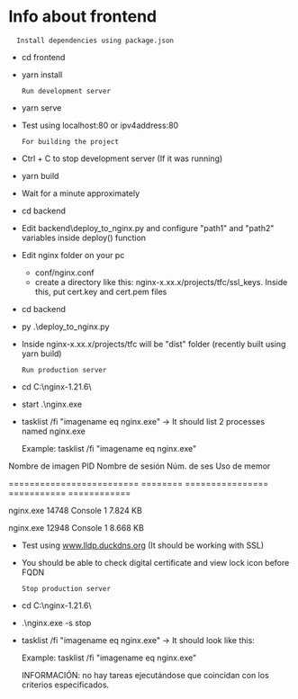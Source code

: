 # Info about frontend

      Install dependencies using package.json

- cd frontend
- yarn install

      Run development server

- yarn serve
- Test using localhost:80 or ipv4address:80

      For building the project

- Ctrl + C to stop development server (If it was running)
- yarn build
- Wait for a minute approximately
- cd backend
- Edit backend\deploy_to_nginx.py and configure "path1" and "path2" variables inside deploy() function
- Edit nginx folder on your pc
  - conf/nginx.conf
  - create a directory like this: nginx-x.xx.x/projects/tfc/ssl_keys. Inside this, put cert.key and cert.pem files
- cd backend
- py .\deploy_to_nginx.py

- Inside nginx-x.xx.x/projects/tfc will be "dist" folder (recently built using yarn build)

      Run production server

- cd C:\nginx-1.21.6\
- start .\nginx.exe
- tasklist /fi "imagename eq nginx.exe" -> It should list 2 processes named nginx.exe

  Example: tasklist /fi "imagename eq nginx.exe"

Nombre de imagen PID Nombre de sesión Núm. de ses Uso de memor

========================= ======== ================ =========== ============

nginx.exe 14748 Console 1 7.824 KB

nginx.exe 12948 Console 1 8.668 KB

- Test using www.lldp.duckdns.org (It should be working with SSL)
- You should be able to check digital certificate and view lock icon before FQDN

      Stop production server

- cd C:\nginx-1.21.6\
- .\nginx.exe -s stop
- tasklist /fi "imagename eq nginx.exe" -> It should look like this:

  Example: tasklist /fi "imagename eq nginx.exe"

  INFORMACIÓN: no hay tareas ejecutándose que coincidan con los criterios especificados.
